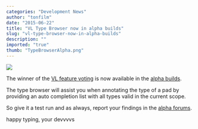 ```yaml
---
categories: "Development News"
author: "tonfilm"
date: "2015-06-22"
title: "VL Type Browser now in alpha builds"
slug: "vl-type-browser-now-in-alpha-builds"
description: ""
imported: "true"
thumb: "TypeBrowserAlpha.png"
---
```



![](TypeBrowserAlpha.png) 

The winner of the [VL feature voting](/blog/2015/vl-feature-voting) is now available in the [alpha builds](https://vvvv.org/downloads/previews).

The type browser will assist you when annotating the type of a pad by providing an auto completion list with all types valid in the current scope.

So give it a test run and as always, report your findings in the [alpha forums](https://discourse.vvvv.org/).

happy typing,
your devvvvs
